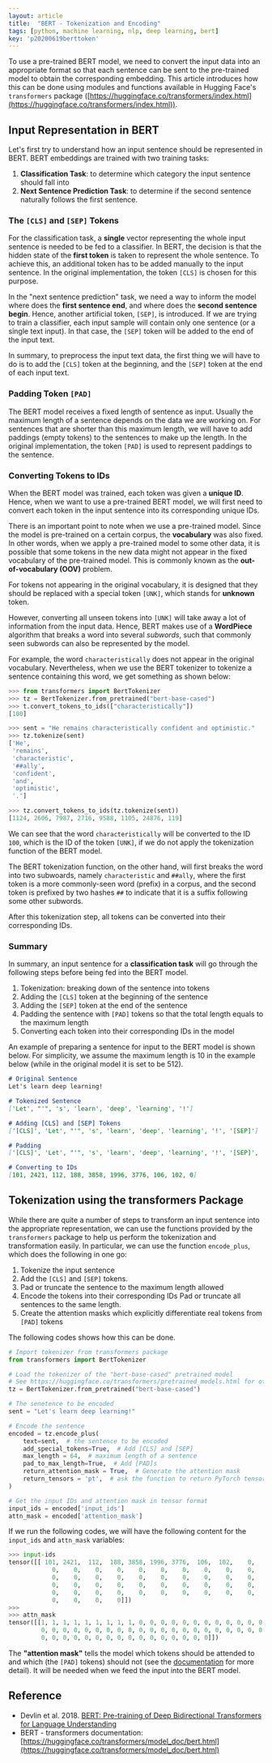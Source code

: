 ```yaml
---
layout: article
title:  "BERT - Tokenization and Encoding"
tags: [python, machine learning, nlp, deep learning, bert]
key: 'p20200619berttoken'
---
```


To use a pre-trained BERT model, we need to convert the input data into an appropriate format so that each sentence can be sent to the pre-trained model to obtain the corresponding embedding. This article introduces how this can be done using modules and functions available in Hugging Face's `transformers` package ([https://huggingface.co/transformers/index.html](https://huggingface.co/transformers/index.html)).

## Input Representation in BERT

Let's first try to understand how an input sentence should be represented in BERT. BERT embeddings are trained with two training tasks:
1. **Classification Task**: to determine which category the input sentence should fall into
2. **Next Sentence Prediction Task**: to determine if the second sentence naturally follows the first sentence.

### The `[CLS]` and `[SEP]` Tokens

For the classification task, a **single** vector representing the whole input sentence is needed to be fed to a classifier. In BERT, the decision is that the hidden state of the **first token** is taken to represent the whole sentence. To achieve this, an additional token has to be added manually to the input sentence. In the original implementation, the token `[CLS]` is chosen for this purpose.

In the "next sentence prediction" task, we need a way to inform the model where does the **first sentence end**, and where does the **second sentence begin**. Hence, another artificial token, `[SEP]`, is introduced. If we are trying to train a classifier, each input sample will contain only one sentence (or a single text input). In that case, the `[SEP]` token will be added to the end of the input text.

In summary, to preprocess the input text data, the first thing we will have to do is to add the `[CLS]` token at the beginning, and the `[SEP]` token at the end of each input text.

### Padding Token `[PAD]`

The BERT model receives a fixed length of sentence as input. Usually the maximum length of a sentence depends on the data we are working on. For sentences that are shorter than this maximum length, we will have to add paddings (empty tokens) to the sentences to make up the length. In the original implementation, the token `[PAD]` is used to represent paddings to the sentence.

### Converting Tokens to IDs

When the BERT model was trained, each token was given a **unique ID**. Hence, when we want to use a pre-trained BERT model, we will first need to convert each token in the input sentence into its corresponding unique IDs.

There is an important point to note when we use a pre-trained model. Since the model is pre-trained on a certain corpus, the **vocabulary** was also fixed. In other words, when we apply a pre-trained model to some other data, it is possible that some tokens in the new data might not appear in the fixed vocabulary of the pre-trained model. This is commonly known as the **out-of-vocabulary (OOV)** problem.

For tokens not appearing in the original vocabulary, it is designed that they should be replaced with a special token `[UNK]`, which stands for **unknown** token.

However, converting all unseen tokens into `[UNK]` will take away a lot of information from the input data. Hence, BERT makes use of a **WordPiece** algorithm that breaks a word into several *subwords*, such that commonly seen subwords can also be represented by the model.

For example, the word `characteristically` does not appear in the original vocabulary. Nevertheless, when we use the BERT tokenizer to tokenize a sentence containing this word, we get something as shown below:

```python
>>> from transformers import BertTokenizer
>>> tz = BertTokenizer.from_pretrained("bert-base-cased")
>>> t.convert_tokens_to_ids(["characteristically"])
[100]

>>> sent = "He remains characteristically confident and optimistic."
>>> tz.tokenize(sent)
['He',
 'remains',
 'characteristic',
 '##ally',
 'confident',
 'and',
 'optimistic',
 '.']

>>> tz.convert_tokens_to_ids(tz.tokenize(sent))
[1124, 2606, 7987, 2716, 9588, 1105, 24876, 119]
```

We can see that the word `characteristically` will be converted to the ID `100`, which is the ID of the token `[UNK]`, if we do not apply the tokenization function of the BERT model.

The BERT tokenization function, on the other hand, will first breaks the word into two subwoards, namely `characteristic` and `##ally`, where the first token is a more commonly-seen word (prefix) in a corpus, and the second token is prefixed by two hashes `##` to indicate that it is a suffix following some other subwords.

After this tokenization step, all tokens can be converted into their corresponding IDs.


### Summary

In summary, an input sentence for a **classification task** will go through the following steps before being fed into the BERT model.

1. Tokenization: breaking down of the sentence into tokens
2. Adding the `[CLS]` token at the beginning of the sentence
3. Adding the `[SEP]` token at the end of the sentence
4. Padding the sentence with `[PAD]` tokens so that the total length equals to the maximum length
5. Converting each token into their corresponding IDs in the model

An example of preparing a sentence for input to the BERT model is shown below. For simplicity, we assume the maximum length is 10 in the example below (while in the original model it is set to be 512).

```markdown
# Original Sentence
Let's learn deep learning!

# Tokenized Sentence
['Let', "'", 's', 'learn', 'deep', 'learning', '!']

# Adding [CLS] and [SEP] Tokens
['[CLS]', 'Let', "'", 's', 'learn', 'deep', 'learning', '!', '[SEP]']

# Padding
['[CLS]', 'Let', "'", 's', 'learn', 'deep', 'learning', '!', '[SEP]', '[PAD]']

# Converting to IDs
[101, 2421, 112, 188, 3858, 1996, 3776, 106, 102, 0]
```


## Tokenization using the transformers Package

While there are quite a number of steps to transform an input sentence into the appropriate representation, we can use the functions provided by the `transformers` package to help us perform the tokenization and transformation easily. In particular, we can use the function `encode_plus`, which does the following in one go:

1. Tokenize the input sentence
2. Add the `[CLS]` and `[SEP]` tokens.
3. Pad or truncate the sentence to the maximum length allowed
4. Encode the tokens into their corresponding IDs
Pad or truncate all sentences to the same length.
5. Create the attention masks which explicitly differentiate real tokens from `[PAD]` tokens

The following codes shows how this can be done.

```python
# Import tokenizer from transformers package
from transformers import BertTokenizer

# Load the tokenizer of the "bert-base-cased" pretrained model
# See https://huggingface.co/transformers/pretrained_models.html for other models
tz = BertTokenizer.from_pretrained("bert-base-cased")

# The senetence to be encoded
sent = "Let's learn deep learning!"

# Encode the sentence
encoded = tz.encode_plus(
    text=sent,  # the sentence to be encoded
    add_special_tokens=True,  # Add [CLS] and [SEP]
    max_length = 64,  # maximum length of a sentence
    pad_to_max_length=True,  # Add [PAD]s
    return_attention_mask = True,  # Generate the attention mask
    return_tensors = 'pt',  # ask the function to return PyTorch tensors
)

# Get the input IDs and attention mask in tensor format
input_ids = encoded['input_ids']
attn_mask = encoded['attention_mask']
```

If we run the following codes, we will have the following content for the `input_ids` and `attn_mask` variables:

```python
>>> input-ids
tensor([[ 101, 2421,  112,  188, 3858, 1996, 3776,  106,  102,    0,    0,    0,
            0,    0,    0,    0,    0,    0,    0,    0,    0,    0,    0,    0,
            0,    0,    0,    0,    0,    0,    0,    0,    0,    0,    0,    0,
            0,    0,    0,    0,    0,    0,    0,    0,    0,    0,    0,    0,
            0,    0,    0,    0,    0,    0,    0,    0,    0,    0,    0,    0,
            0,    0,    0,    0]])
>>>
>>> attn_mask
tensor([[1, 1, 1, 1, 1, 1, 1, 1, 1, 0, 0, 0, 0, 0, 0, 0, 0, 0, 0, 0, 0, 0, 0, 0,
         0, 0, 0, 0, 0, 0, 0, 0, 0, 0, 0, 0, 0, 0, 0, 0, 0, 0, 0, 0, 0, 0, 0, 0,
         0, 0, 0, 0, 0, 0, 0, 0, 0, 0, 0, 0, 0, 0, 0, 0]])
```

The **"attention mask"** tells the model which tokens should be attended to and which (the `[PAD]` tokens) should not (see the [documentation](https://huggingface.co/transformers/glossary.html#attention-mask) for more detail). It will be needed when we feed the input into the BERT model.


## Reference

- Devlin et al. 2018. [BERT: Pre-training of Deep Bidirectional Transformers for Language Understanding](https://arxiv.org/abs/1810.04805)
- BERT - transformers documentation: [https://huggingface.co/transformers/model_doc/bert.html](https://huggingface.co/transformers/model_doc/bert.html)


